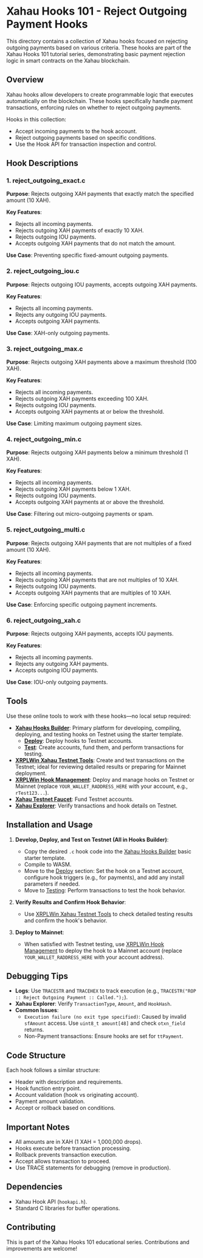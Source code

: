 # Xahau Hooks 101 - Reject Outgoing Payment Hooks

This directory contains a collection of Xahau hooks focused on rejecting outgoing payments based on various criteria. These hooks are part of the Xahau Hooks 101 tutorial series, demonstrating basic payment rejection logic in smart contracts on the Xahau blockchain.

## Overview

Xahau hooks allow developers to create programmable logic that executes automatically on the blockchain. These hooks specifically handle payment transactions, enforcing rules on whether to reject outgoing payments.

Hooks in this collection:
- Accept incoming payments to the hook account.
- Reject outgoing payments based on specific conditions.
- Use the Hook API for transaction inspection and control.

## Hook Descriptions

### 1. reject_outgoing_exact.c
**Purpose**: Rejects outgoing XAH payments that exactly match the specified amount (10 XAH).

**Key Features**:
- Rejects all incoming payments.
- Rejects outgoing XAH payments of exactly 10 XAH.
- Rejects outgoing IOU payments.
- Accepts outgoing XAH payments that do not match the amount.

**Use Case**: Preventing specific fixed-amount outgoing payments.

### 2. reject_outgoing_iou.c
**Purpose**: Rejects outgoing IOU payments, accepts outgoing XAH payments.

**Key Features**:
- Rejects all incoming payments.
- Rejects any outgoing IOU payments.
- Accepts outgoing XAH payments.

**Use Case**: XAH-only outgoing payments.

### 3. reject_outgoing_max.c
**Purpose**: Rejects outgoing XAH payments above a maximum threshold (100 XAH).

**Key Features**:
- Rejects all incoming payments.
- Rejects outgoing XAH payments exceeding 100 XAH.
- Rejects outgoing IOU payments.
- Accepts outgoing XAH payments at or below the threshold.

**Use Case**: Limiting maximum outgoing payment sizes.

### 4. reject_outgoing_min.c
**Purpose**: Rejects outgoing XAH payments below a minimum threshold (1 XAH).

**Key Features**:
- Rejects all incoming payments.
- Rejects outgoing XAH payments below 1 XAH.
- Rejects outgoing IOU payments.
- Accepts outgoing XAH payments at or above the threshold.

**Use Case**: Filtering out micro-outgoing payments or spam.

### 5. reject_outgoing_multi.c
**Purpose**: Rejects outgoing XAH payments that are not multiples of a fixed amount (10 XAH).

**Key Features**:
- Rejects all incoming payments.
- Rejects outgoing XAH payments that are not multiples of 10 XAH.
- Rejects outgoing IOU payments.
- Accepts outgoing XAH payments that are multiples of 10 XAH.

**Use Case**: Enforcing specific outgoing payment increments.

### 6. reject_outgoing_xah.c
**Purpose**: Rejects outgoing XAH payments, accepts IOU payments.

**Key Features**:
- Rejects all incoming payments.
- Rejects any outgoing XAH payments.
- Accepts outgoing IOU payments.

**Use Case**: IOU-only outgoing payments.

## Tools
Use these online tools to work with these hooks—no local setup required:
- **[Xahau Hooks Builder](https://hooks-builder.xrpl.org/develop)**: Primary platform for developing, compiling, deploying, and testing hooks on Testnet using the starter template.
  - **[Deploy](https://hooks-builder.xrpl.org/deploy)**: Deploy hooks to Testnet accounts.
  - **[Test](https://hooks-builder.xrpl.org/test)**: Create accounts, fund them, and perform transactions for testing.
- **[XRPLWin Xahau Testnet Tools](https://xahau-testnet.xrplwin.com/tools)**: Create and test transactions on the Testnet; ideal for reviewing detailed results or preparing for Mainnet deployment.
- **[XRPLWin Hook Management](https://xahau-testnet.xrplwin.com/account/YOUR_WALLET_RADDRESS_HERE/manage/hooks)**: Deploy and manage hooks on Testnet or Mainnet (replace `YOUR_WALLET_RADDRESS_HERE` with your account, e.g., `rTest123...`).
- **[Xahau Testnet Faucet](https://xahau-test.net/faucet)**: Fund Testnet accounts.
- **[Xahau Explorer](https://test.xahauexplorer.com/en)**: Verify transactions and hook details on Testnet.

## Installation and Usage

1. **Develop, Deploy, and Test on Testnet (All in Hooks Builder)**:
   - Copy the desired `.c` hook code into the [Xahau Hooks Builder](https://hooks-builder.xrpl.org/develop) basic starter template.
   - Compile to WASM.
   - Move to the [Deploy](https://hooks-builder.xrpl.org/deploy) section: Set the hook on a Testnet account, configure hook triggers (e.g., for payments), and add any install parameters if needed.
   - Move to [Testing](https://hooks-builder.xrpl.org/test): Perform transactions to test the hook behavior.

2. **Verify Results and Confirm Hook Behavior**:
   - Use [XRPLWin Xahau Testnet Tools](https://xahau-testnet.xrplwin.com/tools) to check detailed testing results and confirm the hook's behavior.

3. **Deploy to Mainnet**:
   - When satisfied with Testnet testing, use [XRPLWin Hook Management](https://xahau-testnet.xrplwin.com/account/YOUR_WALLET_RADDRESS_HERE/manage/hooks) to deploy the hook to a Mainnet account (replace `YOUR_WALLET_RADDRESS_HERE` with your account address).

## Debugging Tips
- **Logs**: Use `TRACESTR` and `TRACEHEX` to track execution (e.g., `TRACESTR("ROP :: Reject Outgoing Payment :: Called.");`).
- **Xahau Explorer**: Verify `TransactionType`, `Amount`, and `HookHash`.
- **Common Issues**:
  - `Execution failure (no exit type specified)`: Caused by invalid `sfAmount` access. Use `uint8_t amount[48]` and check `otxn_field` returns.
  - Non-Payment transactions: Ensure hooks are set for `ttPayment`.

## Code Structure

Each hook follows a similar structure:
- Header with description and requirements.
- Hook function entry point.
- Account validation (hook vs originating account).
- Payment amount validation.
- Accept or rollback based on conditions.

## Important Notes

- All amounts are in XAH (1 XAH = 1,000,000 drops).
- Hooks execute before transaction processing.
- Rollback prevents transaction execution.
- Accept allows transaction to proceed.
- Use TRACE statements for debugging (remove in production).

## Dependencies

- Xahau Hook API (`hookapi.h`).
- Standard C libraries for buffer operations.

## Contributing

This is part of the Xahau Hooks 101 educational series. Contributions and improvements are welcome!

